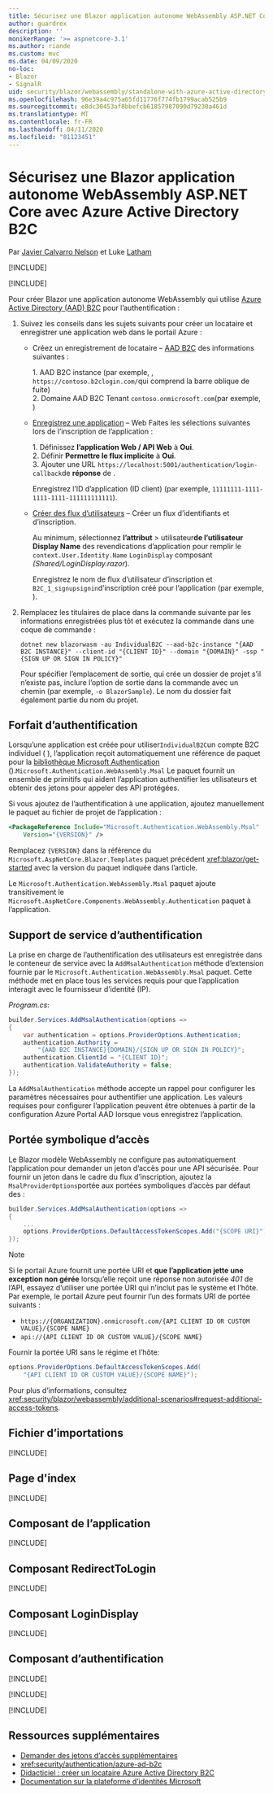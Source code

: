 ```yaml
---
title: Sécurisez une Blazor application autonome WebAssembly ASP.NET Core avec Azure Active Directory B2C
author: guardrex
description: ''
monikerRange: '>= aspnetcore-3.1'
ms.author: riande
ms.custom: mvc
ms.date: 04/09/2020
no-loc:
- Blazor
- SignalR
uid: security/blazor/webassembly/standalone-with-azure-active-directory-b2c
ms.openlocfilehash: 96e39a4c975a65fd11776f774fb1799acab525b9
ms.sourcegitcommit: e8dc30453af8bbefcb61857987090d79230a461d
ms.translationtype: MT
ms.contentlocale: fr-FR
ms.lasthandoff: 04/11/2020
ms.locfileid: "81123451"
---
```

# <a name="secure-an-aspnet-core-opno-locblazor-webassembly-standalone-app-with-azure-active-directory-b2c"></a>Sécurisez une Blazor application autonome WebAssembly ASP.NET Core avec Azure Active Directory B2C

Par [Javier Calvarro Nelson](https://github.com/javiercn) et Luke [Latham](https://github.com/guardrex)

[!INCLUDE[](~/includes/blazorwasm-preview-notice.md)]

[!INCLUDE[](~/includes/blazorwasm-3.2-template-article-notice.md)]

Pour créer Blazor une application autonome WebAssembly qui utilise [Azure Active Directory (AAD) B2C](/azure/active-directory-b2c/overview) pour l’authentification :

1. Suivez les conseils dans les sujets suivants pour créer un locataire et enregistrer une application web dans le portail Azure :

   * Créez un enregistrement de locataire &ndash; [AAD B2C](/azure/active-directory-b2c/tutorial-create-tenant) des informations suivantes :

     1\. AAD B2C instance (par exemple, , `https://contoso.b2clogin.com/`qui comprend la barre oblique de fuite)<br>
     2\. Domaine AAD B2C Tenant `contoso.onmicrosoft.com`(par exemple, )

   * [Enregistrez une application](/azure/active-directory-b2c/tutorial-register-applications) &ndash; Web Faites les sélections suivantes lors de l’inscription de l’application :

     1\. Définissez **l’application Web / API Web** à **Oui**.<br>
     2\. Définir **Permettre le flux implicite** à **Oui**.<br>
     3\. Ajouter une URL `https://localhost:5001/authentication/login-callback`de **réponse** de .

     Enregistrez l’ID d’application (ID client) (par exemple, `11111111-1111-1111-1111-111111111111`).

   * [Créer des flux d’utilisateurs](/azure/active-directory-b2c/tutorial-create-user-flows) &ndash; Créer un flux d’identifiants et d’inscription.

     Au minimum, sélectionnez **l’attribut** > utilisateur**de l’utilisateur Display Name** des revendications d’application pour remplir le `context.User.Identity.Name` `LoginDisplay` composant *(Shared/LoginDisplay.razor*).

     Enregistrez le nom de flux d’utilisateur d’inscription et `B2C_1_signupsignin`d’inscription créé pour l’application (par exemple, ).

1. Remplacez les titulaires de place dans la commande suivante par les informations enregistrées plus tôt et exécutez la commande dans une coque de commande :

   ```dotnetcli
   dotnet new blazorwasm -au IndividualB2C --aad-b2c-instance "{AAD B2C INSTANCE}" --client-id "{CLIENT ID}" --domain "{DOMAIN}" -ssp "{SIGN UP OR SIGN IN POLICY}"
   ```

   Pour spécifier l’emplacement de sortie, qui crée un dossier de projet s’il n’existe pas, inclure l’option de sortie dans la commande avec un chemin (par exemple, `-o BlazorSample`). Le nom du dossier fait également partie du nom du projet.

## <a name="authentication-package"></a>Forfait d’authentification

Lorsqu’une application est créée pour utiliser`IndividualB2C`un compte B2C individuel ( ), l’application reçoit automatiquement une référence de paquet pour la [bibliothèque Microsoft Authentication](/azure/active-directory/develop/msal-overview) ().`Microsoft.Authentication.WebAssembly.Msal` Le paquet fournit un ensemble de primitifs qui aident l’application authentifier les utilisateurs et obtenir des jetons pour appeler des API protégées.

Si vous ajoutez de l’authentification à une application, ajoutez manuellement le paquet au fichier de projet de l’application :

```xml
<PackageReference Include="Microsoft.Authentication.WebAssembly.Msal" 
    Version="{VERSION}" />
```

Remplacez `{VERSION}` dans la référence du `Microsoft.AspNetCore.Blazor.Templates` paquet précédent <xref:blazor/get-started> avec la version du paquet indiquée dans l’article.

Le `Microsoft.Authentication.WebAssembly.Msal` paquet ajoute transitivement le `Microsoft.AspNetCore.Components.WebAssembly.Authentication` paquet à l’application.

## <a name="authentication-service-support"></a>Support de service d’authentification

La prise en charge de l’authentification des utilisateurs est enregistrée dans le conteneur de service avec la `AddMsalAuthentication` méthode d’extension fournie par le `Microsoft.Authentication.WebAssembly.Msal` paquet. Cette méthode met en place tous les services requis pour que l’application interagit avec le fournisseur d’identité (IP).

*Program.cs*:

```csharp
builder.Services.AddMsalAuthentication(options =>
{
    var authentication = options.ProviderOptions.Authentication;
    authentication.Authority = 
        "{AAD B2C INSTANCE}{DOMAIN}/{SIGN UP OR SIGN IN POLICY}";
    authentication.ClientId = "{CLIENT ID}";
    authentication.ValidateAuthority = false;
});
```

La `AddMsalAuthentication` méthode accepte un rappel pour configurer les paramètres nécessaires pour authentifier une application. Les valeurs requises pour configurer l’application peuvent être obtenues à partir de la configuration Azure Portal AAD lorsque vous enregistrez l’application.

## <a name="access-token-scopes"></a>Portée symbolique d’accès

Le Blazor modèle WebAssembly ne configure pas automatiquement l’application pour demander un jeton d’accès pour une API sécurisée. Pour fournir un jeton dans le cadre du flux d’inscription, ajoutez la `MsalProviderOptions`portée aux portées symboliques d’accès par défaut des :

```csharp
builder.Services.AddMsalAuthentication(options =>
{
    ...
    options.ProviderOptions.DefaultAccessTokenScopes.Add("{SCOPE URI}");
});
```

> [!NOTE]
> Si le portail Azure fournit une portée URI et **que l’application jette une exception non gérée** lorsqu’elle reçoit une réponse non autorisée *401* de l’API, essayez d’utiliser une portée URI qui n’inclut pas le système et l’hôte. Par exemple, le portail Azure peut fournir l’un des formats URI de portée suivants :
>
> * `https://{ORGANIZATION}.onmicrosoft.com/{API CLIENT ID OR CUSTOM VALUE}/{SCOPE NAME}`
> * `api://{API CLIENT ID OR CUSTOM VALUE}/{SCOPE NAME}`
>
> Fournir la portée URI sans le régime et l’hôte:
>
> ```csharp
> options.ProviderOptions.DefaultAccessTokenScopes.Add(
>     "{API CLIENT ID OR CUSTOM VALUE}/{SCOPE NAME}");
> ```

Pour plus d’informations, consultez <xref:security/blazor/webassembly/additional-scenarios#request-additional-access-tokens>.

## <a name="imports-file"></a>Fichier d’importations

[!INCLUDE[](~/includes/blazor-security/imports-file-standalone.md)]

## <a name="index-page"></a>Page d'index

[!INCLUDE[](~/includes/blazor-security/index-page-msal.md)]

## <a name="app-component"></a>Composant de l’application

[!INCLUDE[](~/includes/blazor-security/app-component.md)]

## <a name="redirecttologin-component"></a>Composant RedirectToLogin

[!INCLUDE[](~/includes/blazor-security/redirecttologin-component.md)]

## <a name="logindisplay-component"></a>Composant LoginDisplay

[!INCLUDE[](~/includes/blazor-security/logindisplay-component.md)]

## <a name="authentication-component"></a>Composant d’authentification

[!INCLUDE[](~/includes/blazor-security/authentication-component.md)]

[!INCLUDE[](~/includes/blazor-security/wasm-aad-b2c-userflows.md)]

[!INCLUDE[](~/includes/blazor-security/troubleshoot.md)]

## <a name="additional-resources"></a>Ressources supplémentaires

* [Demander des jetons d’accès supplémentaires](xref:security/blazor/webassembly/additional-scenarios#request-additional-access-tokens)
* <xref:security/authentication/azure-ad-b2c>
* [Didacticiel : créer un locataire Azure Active Directory B2C](/azure/active-directory-b2c/tutorial-create-tenant)
* [Documentation sur la plateforme d’identités Microsoft](/azure/active-directory/develop/)
